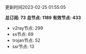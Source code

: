 更新时间2023-02-25 01:55:05

**总订阅: 73**
**总节点: 1189**
**有效节点: 433**
- v2ray节点: 299
- ss节点: 69
- trojan节点: 52
- ssr节点: 13
